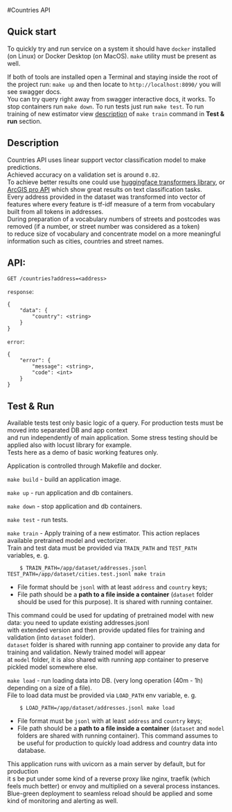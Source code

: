 #Countries API

## Quick start

To quickly try and run service on a system it should have `docker` installed (on Linux) or Docker Desktop (on MacOS).
`make` utility must be present as well.

If both of tools are installed open a Terminal and staying inside the root of the project run:
`make up` and then locate to `http://localhost:8090/` you will see swagger docs.\
You can try query right away from swagger interactive docs, it works. To stop containers run `make down`.
To run tests just run `make test`. To run training of new estimator view [description](#test--run) of `make train` command in **Test & run** section.

## Description
Countries API uses linear support vector classification model to make predictions.\
Achieved accuracy on a validation set is around `0.82`.\
To achieve better results one could use [huggingface transformers library](https://huggingface.co/docs/transformers/tasks/sequence_classification),
or [ArcGIS pro API](https://developers.arcgis.com/python/samples/identifying-country-names-from-incomplete-house-addresses/) which
show great results on text classification tasks.\
Every address provided in the dataset was transformed into vector of features where every feature is tf-idf measure of a term from vocabulary built from all tokens in addresses.\
During preparation of a vocabulary numbers of streets and postcodes was removed (if a number, or street number was considered as a token)\
to reduce size of vocabulary and concentrate model on a more meaningful information such as cities, countries and street names.


## API:

`GET /countries?address=<address>`

`response`: 
```
{
    "data": {
        "country": <string>
    }
}
```

`error`:
```
{
    "error": {
        "message": <string>,
        "code": <int>
    }
}
```

## Test & Run
Available tests test only basic logic of a query. For production tests must be moved into separated DB and app context\
and run independently of main application.
Some stress testing should be applied also with locust library for example.\
Tests here as a demo of basic working features only.

Application is controlled through Makefile and docker.

`make build` - build an application image.

`make up` - run application and db containers.

`make down` - stop application and db containers.

`make test` - run tests.

`make train` - Apply training of a new estimator. This action replaces available pretrained model and vectorizer.\
Train and test data must be provided via `TRAIN_PATH` and `TEST_PATH` variables, e. g.
```
    $ TRAIN_PATH=/app/dataset/addresses.jsonl TEST_PATH=/app/dataset/cities.test.jsonl make train
```

- File format should be `jsonl` with at least `address` and `country` keys;
- File path should be a **path to a file inside a container** (`dataset` folder should be used for this purpose). It is shared with running container.

This command could be used for updating of pretrained model with new data: you need to update existing addresses.jsonl\
with extended version and then provide updated files for training and validation (into `dataset` folder).\
`dataset` folder is shared with running app container to provide any data for training and validation. Newly trained model will appear\
at `model` folder, it is also shared with running app container to preserve pickled model somewhere else.

`make load` - run loading data into DB. (very long operation (40m - 1h) depending on a size of a file).\
File to load data must be provided via `LOAD_PATH` env variable, e. g.
```
    $ LOAD_PATH=/app/dataset/addresses.jsonl make load
```

- File format must be `jsonl` with at least `address` and `country` keys;
- File path should be a **path to a file inside a container** (`dataset` and `model` folders are shared with running container).
This command assumes to be useful for production to quickly load address and country data into database.
 
This application runs with uvicorn as a main server by default, but for production\
it s be put under some kind of a reverse proxy like nginx, traefik (which feels much better) or envoy and multiplied on a several process instances.
Blue-green deployment to seamless reload should be applied and some kind of monitoring and alerting as well.
